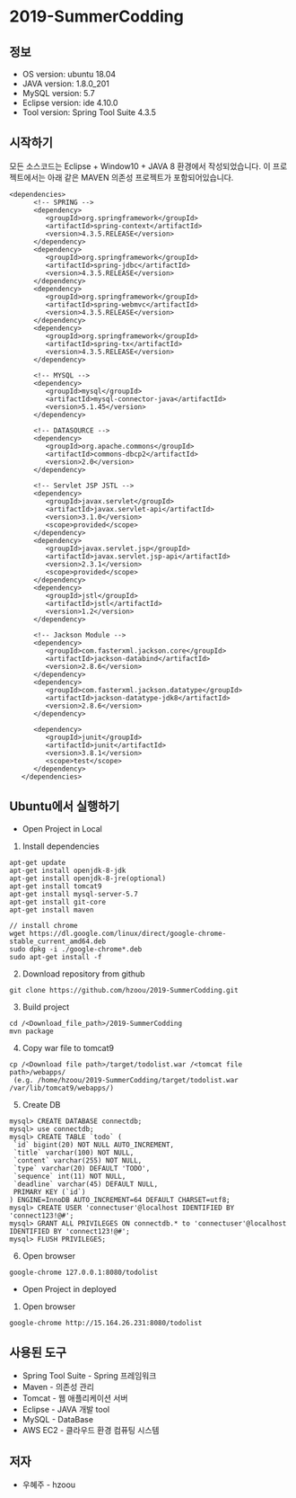 # 2019-SummerCodding

정보
----
- OS version: ubuntu 18.04
- JAVA version: 1.8.0_201
- MySQL version: 5.7
- Eclipse version: ide 4.10.0
- Tool version: Spring Tool Suite 4.3.5

시작하기
----
모든 소스코드는 Eclipse + Window10 + JAVA 8 환경에서 작성되었습니다.
이 프로젝트에서는 아래 같은 MAVEN 의존성 프로젝트가 포함되어있습니다.
````
<dependencies>
      <!-- SPRING -->
      <dependency>
         <groupId>org.springframework</groupId>
         <artifactId>spring-context</artifactId>
         <version>4.3.5.RELEASE</version>
      </dependency>
      <dependency>
         <groupId>org.springframework</groupId>
         <artifactId>spring-jdbc</artifactId>
         <version>4.3.5.RELEASE</version>
      </dependency>
      <dependency>
         <groupId>org.springframework</groupId>
         <artifactId>spring-webmvc</artifactId>
         <version>4.3.5.RELEASE</version>
      </dependency>
      <dependency>
         <groupId>org.springframework</groupId>
         <artifactId>spring-tx</artifactId>
         <version>4.3.5.RELEASE</version>
      </dependency>

      <!-- MYSQL -->
      <dependency>
         <groupId>mysql</groupId>
         <artifactId>mysql-connector-java</artifactId>
         <version>5.1.45</version>
      </dependency>

      <!-- DATASOURCE -->
      <dependency>
         <groupId>org.apache.commons</groupId>
         <artifactId>commons-dbcp2</artifactId>
         <version>2.0</version>
      </dependency>

      <!-- Servlet JSP JSTL -->
      <dependency>
         <groupId>javax.servlet</groupId>
         <artifactId>javax.servlet-api</artifactId>
         <version>3.1.0</version>
         <scope>provided</scope>
      </dependency>
      <dependency>
         <groupId>javax.servlet.jsp</groupId>
         <artifactId>javax.servlet.jsp-api</artifactId>
         <version>2.3.1</version>
         <scope>provided</scope>
      </dependency>
      <dependency>
         <groupId>jstl</groupId>
         <artifactId>jstl</artifactId>
         <version>1.2</version>
      </dependency>

      <!-- Jackson Module -->
      <dependency>
         <groupId>com.fasterxml.jackson.core</groupId>
         <artifactId>jackson-databind</artifactId>
         <version>2.8.6</version>
      </dependency>
      <dependency>
         <groupId>com.fasterxml.jackson.datatype</groupId>
         <artifactId>jackson-datatype-jdk8</artifactId>
         <version>2.8.6</version>
      </dependency>

      <dependency>
         <groupId>junit</groupId>
         <artifactId>junit</artifactId>
         <version>3.8.1</version>
         <scope>test</scope>
      </dependency>
   </dependencies>
````

Ubuntu에서 실행하기
----
* Open Project in Local

1. Install dependencies
 ````
 apt-get update
 apt-get install openjdk-8-jdk
 apt-get install openjdk-8-jre(optional)
 apt-get install tomcat9
 apt-get install mysql-server-5.7
 apt-get install git-core
 apt-get install maven
 
 // install chrome
 wget https://dl.google.com/linux/direct/google-chrome-stable_current_amd64.deb
 sudo dpkg -i ./google-chrome*.deb
 sudo apt-get install -f
 ````
 
2. Download repository from github
 ````
 git clone https://github.com/hzoou/2019-SummerCodding.git
 ````
 
3. Build project
 ````
 cd /<Download_file_path>/2019-SummerCodding
 mvn package
 ````
 
4. Copy war file to tomcat9
 ````
 cp /<Download file path>/target/todolist.war /<tomcat file path>/webapps/
  (e.g. /home/hzoou/2019-SummerCodding/target/todolist.war /var/lib/tomcat9/webapps/)
 ````
 
5. Create DB
 ````
 mysql> CREATE DATABASE connectdb;
 mysql> use connectdb;
 mysql> CREATE TABLE `todo` (
  `id` bigint(20) NOT NULL AUTO_INCREMENT,
  `title` varchar(100) NOT NULL,
  `content` varchar(255) NOT NULL,
  `type` varchar(20) DEFAULT 'TODO',
  `sequence` int(11) NOT NULL,
  `deadline` varchar(45) DEFAULT NULL,
  PRIMARY KEY (`id`)
) ENGINE=InnoDB AUTO_INCREMENT=64 DEFAULT CHARSET=utf8;
 mysql> CREATE USER 'connectuser'@localhost IDENTIFIED BY 'connect123!@#';
 mysql> GRANT ALL PRIVILEGES ON connectdb.* to 'connectuser'@localhost IDENTIFIED BY 'connect123!@#';
 mysql> FLUSH PRIVILEGES;
 ````
 
6. Open browser
 ````
 google-chrome 127.0.0.1:8080/todolist
 ````
 
* Open Project in deployed
 1. Open browser
  ````
  google-chrome http://15.164.26.231:8080/todolist
  ````
 
사용된 도구
----
* Spring Tool Suite - Spring 프레임워크
* Maven - 의존성 관리
* Tomcat - 웹 애플리케이션 서버
* Eclipse - JAVA 개발 tool
* MySQL - DataBase
* AWS EC2 - 클라우드 환경 컴퓨팅 시스템

저자
----
* 우혜주 - hzoou
